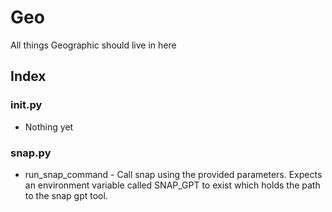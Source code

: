 # Geo

All things Geographic should live in here

## Index

### __init__.py

- Nothing yet

### snap.py

- run_snap_command - Call snap using the provided parameters. Expects an environment variable called SNAP_GPT to exist 
  which holds the path to the snap gpt tool.